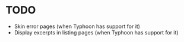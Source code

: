 # TODO

- Skin error pages (when Typhoon has support for it)
- Display excerpts in listing pages (when Typhoon has support for it)
